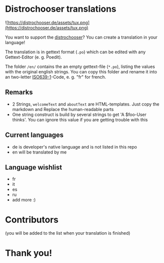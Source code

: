 # Distrochooser translations

![https://distrochooser.de/assets/tux.png](https://distrochooser.de/assets/tux.png)

You want to support the [distrochooser](https://distrochooser.de)? You can create a translation in your language!

The translation is in gettext format (`.po`) which can be edited with any Gettext-Editor (e. g. Poedit).

The folder `/en/` contains the an empty gettext-file (`*.po`), listing the values with the original english strings. You can copy this folder and rename it into an two-letter [ISO639-1](https://en.wikipedia.org/wiki/ISO_639-1)-Code, e. g. "fr" for french. 

## Remarks

- 2 Strings, `welcomeText` and `aboutText` are HTML-templates. Just copy the markdown and Replace the human-readable parts
- One string construct is build by several strings to get 'A $foo-User thinks'. You can ignore this value if you are getting trouble with this

## Current languages

- de is developer's native language and is not listed in this repo
- en will be translated by me

## Language wishlist

- fr
- it
- es
- ru
- add more :)

# Contributors

(you will be added to the list when your translation is finished)

# Thank you!
